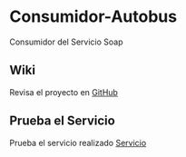 # Consumidor-Autobus
Consumidor del Servicio Soap

## Wiki 

Revisa el proyecto en [GitHub](https://github.com/luisangel1209/Autobus)

## Prueba el Servicio  

Prueba el servicio realizado [Servicio](http://18.234.73.61/Sistema/SistemaWeb/Index.html)
